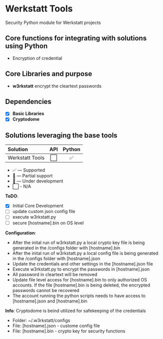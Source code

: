 # Werkstatt Tools

Security Python module for Werkstatt projects

## Core functions for integrating with solutions using Python

- Encryption of credential

## Core Libraries and purpose

- **w3rkstatt** encrypt the cleartext passwords

## Dependencies

- [X] **Basic Libraries**
- [X] **Cryptodome**

## Solutions leveraging the base tools

| Solution                  | API           | Python        |
| :-------------            | :---:         | :---:         |
| Werkstatt Tools           | ⬜            | ✅    |

- ✅ — Supported
- 🔶 — Partial support
- 🚧 — Under development
- ⬜ - N/A ️

**ToDO**:

- [x] Initial Core Development
- [ ] update custom json config file
- [ ] execute w3rkstatt.py
- [ ] secure [hostname].bin on OS level

**Configuration**:

- After the inital run of w3rkstatt.py a local crypto key file is being generated in the /configs folder with [hostname].bin
- After the inital run of w3rkstatt.py a local config file is being generated in the /configs folder with [hostname].json
- Update the credentials and other settings in the [hostname].json file
- Execute w3rkstatt.py to encrypt the passwords in [hostname].json
- All password in cleartext will be removed
- Update file level access for [hostname].bin to only authorized OS accounts. If the file [hostname].bin is being deleted, the encrypted passwords cannot be recovered
- The account running the python scripts needs to have access to [hostname].json and [hostname].bin

**Info**:
Cryptodome is beind utilized for safekeeping of the credentials

- Folder: ~/.w3rkstatt/configs
- File: [hostname].json - custome config file
- File: [hostname].bin - crypto key for security functions
